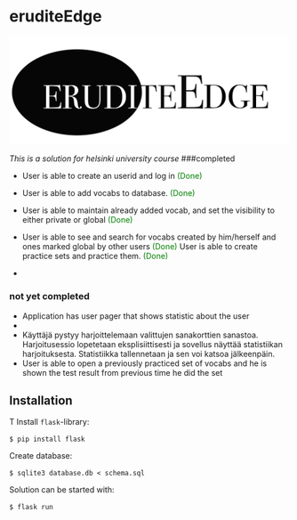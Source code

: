 # eruditeEdge
![erudite Edge gives you a tool for getting your vocab skills sharpened](static/Eelogo.jpg)

*This is a solution for helsinki university course*
###completed 
- User is able to create an userid and log in <font color="green">(Done)</font>
- User is able to add vocabs to database. <font color="green">(Done)</font>
- User is able to maintain already added vocab, and set the visibility to either private or global <font color="green">(Done)</font>
- User is able to see and search for vocabs created by him/herself and ones marked global by other users <font color="green">(Done)</font>
 User is able to create practice sets and practice them.  <font color="green">(Done)</font>

-


### not yet completed
- Application has user pager that shows statistic about the user
-
- Käyttäjä pystyy harjoittelemaan valittujen sanakorttien sanastoa. Harjoitusessio lopetetaan eksplisiittisesti ja sovellus näyttää statistiikan harjoituksesta. Statistiikka tallennetaan ja sen voi katsoa jälkeenpäin.
- User is able to open a previously practiced set of vocabs and he is shown the test result from previous time he did the set




## Installation 
T
Install `flask`-library:

```
$ pip install flask
```

Create database:

```
$ sqlite3 database.db < schema.sql

```

Solution can be started with:

```
$ flask run
```




